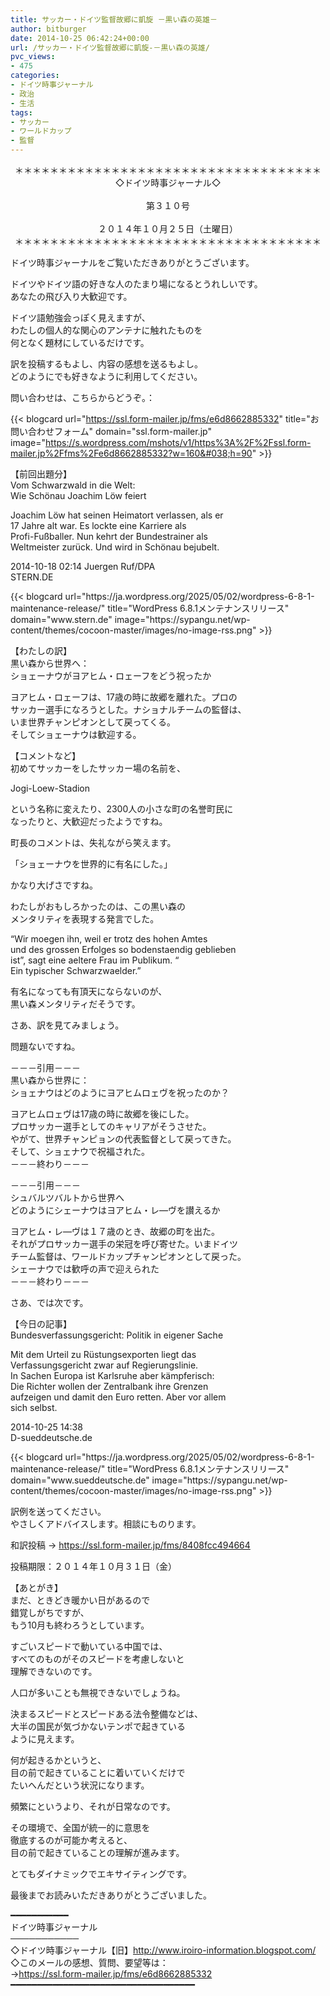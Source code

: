 ```yaml
---
title: サッカー・ドイツ監督故郷に凱旋 －黒い森の英雄－
author: bitburger
date: 2014-10-25 06:42:24+00:00
url: /サッカー・ドイツ監督故郷に凱旋-－黒い森の英雄/
pvc_views:
- 475
categories:
- ドイツ時事ジャーナル
- 政治
- 生活
tags:
- サッカー
- ワールドカップ
- 監督
---
```

<p align="center">
  ＊＊＊＊＊＊＊＊＊＊＊＊＊＊＊＊＊＊＊＊＊＊＊＊＊＊＊＊＊＊＊＊＊＊＊<br /> ◇ドイツ時事ジャーナル◇<br /><br /> 第３１０号<br /><br /> ２０１４年１０月２５日（土曜日）<br /> ＊＊＊＊＊＊＊＊＊＊＊＊＊＊＊＊＊＊＊＊＊＊＊＊＊＊＊＊＊＊＊＊＊＊＊
</p>

ドイツ時事ジャーナルをご覧いただきありがとうございます。  
  
ドイツやドイツ語の好きな人のたまり場になるとうれしいです。  
あなたの飛び入り大歓迎です。  
  
ドイツ語勉強会っぽく見えますが、  
わたしの個人的な関心のアンテナに触れたものを  
何となく題材にしているだけです。  
  
訳を投稿するもよし、内容の感想を送るもよし。  
どのようにでも好きなように利用してください。  
  
問い合わせは、こちらからどうぞ。：  
  
{{< blogcard url="https://ssl.form-mailer.jp/fms/e6d8662885332" title="&#12362;&#21839;&#12356;&#21512;&#12431;&#12379;&#12501;&#12457;&#12540;&#12512;" domain="ssl.form-mailer.jp" image="https://s.wordpress.com/mshots/v1/https%3A%2F%2Fssl.form-mailer.jp%2Ffms%2Fe6d8662885332?w=160&#038;h=90" >}} 

【前回出題分】  
Vom Schwarzwald in die Welt:  
Wie Schönau Joachim Löw feiert  
  
Joachim Löw hat seinen Heimatort verlassen, als er  
17 Jahre alt war. Es lockte eine Karriere als  
Profi-Fußballer. Nun kehrt der Bundestrainer als  
Weltmeister zurück. Und wird in Schönau bejubelt.  
  
2014-10-18 02:14 Juergen Ruf/DPA  
STERN.DE 

<div class="rss-entry-cards widget-entry-cards no-icon">
  {{< blogcard url="https://ja.wordpress.org/2025/05/02/wordpress-6-8-1-maintenance-release/" title="WordPress 6.8.1メンテナンスリリース" domain="www.stern.de" image="https://sypangu.net/wp-content/themes/cocoon-master/images/no-image-rss.png" >}} 

【わたしの訳】  
黒い森から世界へ：  
ショェーナウがヨアヒム・ロェーフをどう祝ったか  
  
ヨアヒム・ロェーフは、17歳の時に故郷を離れた。プロの  
サッカー選手になろうとした。ナショナルチームの監督は、  
いま世界チャンピオンとして戻ってくる。  
そしてショェーナウは歓迎する。 

【コメントなど】  
初めてサッカーをしたサッカー場の名前を、  
  
Jogi-Loew-Stadion  
  
という名称に変えたり、2300人の小さな町の名誉町民に  
なったりと、大歓迎だったようですね。  
  
町長のコメントは、失礼ながら笑えます。  
  
「ショェーナウを世界的に有名にした。」  
  
かなり大げさですね。  
  
わたしがおもしろかったのは、この黒い森の  
メンタリティを表現する発言でした。  
  
&#8220;Wir moegen ihn, weil er trotz des hohen Amtes  
und des grossen Erfolges so bodenstaendig geblieben  
ist&#8221;, sagt eine aeltere Frau im Publikum. &#8220;  
Ein typischer Schwarzwaelder.&#8221;  
  
有名になっても有頂天にならないのが、  
黒い森メンタリティだそうです。 

さあ、訳を見てみましょう。  
  
問題ないですね。  
  
－－－引用－－－  
黒い森から世界に：  
ショェナウはどのようにヨアヒムロェヴを祝ったのか？  
  
ヨアヒムロェヴは17歳の時に故郷を後にした。  
プロサッカー選手としてのキャリアがそうさせた。  
やがて、世界チャンピョンの代表監督として戻ってきた。  
そして、ショェナウで祝福された。  
－－－終わり－－－  
  
－－－引用－－－  
シュバルツバルトから世界へ  
どのようにシェーナウはヨアヒム・レ―ヴを讃えるか  
  
ヨアヒム・レ―ヴは１７歳のとき、故郷の町を出た。  
それがプロサッカー選手の栄冠を呼び寄せた。いまドイツ  
チーム監督は、ワールドカップチャンピオンとして戻った。  
シェーナウでは歓呼の声で迎えられた  
－－－終わり－－－ 

さあ、では次です。  
  
【今日の記事】  
Bundesverfassungsgericht: Politik in eigener Sache  
  
Mit dem Urteil zu Rüstungsexporten liegt das  
Verfassungsgericht zwar auf Regierungslinie.  
In Sachen Europa ist Karlsruhe aber kämpferisch:  
Die Richter wollen der Zentralbank ihre Grenzen  
aufzeigen und damit den Euro retten. Aber vor allem  
sich selbst.  
  
2014-10-25 14:38  
D-sueddeutsche.de 

<div class="rss-entry-cards widget-entry-cards no-icon">
  {{< blogcard url="https://ja.wordpress.org/2025/05/02/wordpress-6-8-1-maintenance-release/" title="WordPress 6.8.1メンテナンスリリース" domain="www.sueddeutsche.de" image="https://sypangu.net/wp-content/themes/cocoon-master/images/no-image-rss.png" >}} 

訳例を送ってください。  
やさしくアドバイスします。相談にものります。  
  
和訳投稿 → <https://ssl.form-mailer.jp/fms/8408fcc494664>  
  
投稿期限：２０１４年１０月３１日（金）

【あとがき】  
まだ、ときどき暖かい日があるので  
錯覚しがちですが、  
もう10月も終わろうとしています。  
  
すごいスピードで動いている中国では、  
すべてのものがそのスピードを考慮しないと  
理解できないのです。  
  
人口が多いことも無視できないでしょうね。  
  
決まるスピードとスピードある法令整備などは、  
大半の国民が気づかないテンポで起きている  
ように見えます。  
  
何が起きるかというと、  
目の前で起きていることに着いていくだけで  
たいへんだという状況になります。  
  
頻繁にというより、それが日常なのです。  
  
その環境で、全国が統一的に意思を  
徹底するのが可能か考えると、  
目の前で起きていることの理解が進みます。  
  
とてもダイナミックでエキサイティングです。  
  
最後までお読みいただきありがとうございました。 

━━━━━━━━━━━  
ドイツ時事ジャーナル  
───────────  
◇ドイツ時事ジャーナル【旧】<http://www.iroiro-information.blogspot.com/>  
◇このメールの感想、質問、要望等は：  
-><https://ssl.form-mailer.jp/fms/e6d8662885332>  
━━━━━━━━━━━━━━━━━━━━━━━━━━━━━━━━━━━